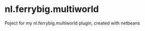 nl.ferrybig.multiworld
==========
Poject for my nl.ferrybig.multiworld plugin, created with netbeans
